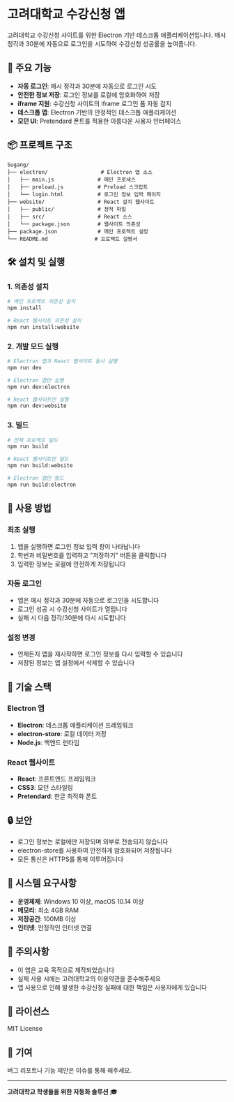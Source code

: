 # 고려대학교 수강신청 앱

고려대학교 수강신청 사이트를 위한 Electron 기반 데스크톱 애플리케이션입니다. 매시 정각과 30분에 자동으로 로그인을 시도하여 수강신청 성공률을 높여줍니다.

## 🚀 주요 기능

- **자동 로그인**: 매시 정각과 30분에 자동으로 로그인 시도
- **안전한 정보 저장**: 로그인 정보를 로컬에 암호화하여 저장
- **iframe 지원**: 수강신청 사이트의 iframe 로그인 폼 자동 감지
- **데스크톱 앱**: Electron 기반의 안정적인 데스크톱 애플리케이션
- **모던 UI**: Pretendard 폰트를 적용한 아름다운 사용자 인터페이스

## 📦 프로젝트 구조

```
Sugang/
├── electron/                 # Electron 앱 소스
│   ├── main.js              # 메인 프로세스
│   ├── preload.js           # Preload 스크립트
│   └── login.html           # 로그인 정보 입력 페이지
├── website/                 # React 설치 웹사이트
│   ├── public/              # 정적 파일
│   ├── src/                 # React 소스
│   └── package.json         # 웹사이트 의존성
├── package.json             # 메인 프로젝트 설정
└── README.md               # 프로젝트 설명서
```

## 🛠️ 설치 및 실행

### 1. 의존성 설치

```bash
# 메인 프로젝트 의존성 설치
npm install

# React 웹사이트 의존성 설치
npm run install:website
```

### 2. 개발 모드 실행

```bash
# Electron 앱과 React 웹사이트 동시 실행
npm run dev

# Electron 앱만 실행
npm run dev:electron

# React 웹사이트만 실행
npm run dev:website
```

### 3. 빌드

```bash
# 전체 프로젝트 빌드
npm run build

# React 웹사이트만 빌드
npm run build:website

# Electron 앱만 빌드
npm run build:electron
```

## 🔧 사용 방법

### 최초 실행

1. 앱을 실행하면 로그인 정보 입력 창이 나타납니다
2. 학번과 비밀번호를 입력하고 "저장하기" 버튼을 클릭합니다
3. 입력한 정보는 로컬에 안전하게 저장됩니다

### 자동 로그인

- 앱은 매시 정각과 30분에 자동으로 로그인을 시도합니다
- 로그인 성공 시 수강신청 사이트가 열립니다
- 실패 시 다음 정각/30분에 다시 시도합니다

### 설정 변경

- 언제든지 앱을 재시작하면 로그인 정보를 다시 입력할 수 있습니다
- 저장된 정보는 앱 설정에서 삭제할 수 있습니다

## 🎨 기술 스택

### Electron 앱
- **Electron**: 데스크톱 애플리케이션 프레임워크
- **electron-store**: 로컬 데이터 저장
- **Node.js**: 백엔드 런타임

### React 웹사이트
- **React**: 프론트엔드 프레임워크
- **CSS3**: 모던 스타일링
- **Pretendard**: 한글 최적화 폰트

## 🔒 보안

- 로그인 정보는 로컬에만 저장되며 외부로 전송되지 않습니다
- electron-store를 사용하여 안전하게 암호화되어 저장됩니다
- 모든 통신은 HTTPS를 통해 이루어집니다

## 📱 시스템 요구사항

- **운영체제**: Windows 10 이상, macOS 10.14 이상
- **메모리**: 최소 4GB RAM
- **저장공간**: 100MB 이상
- **인터넷**: 안정적인 인터넷 연결

## 🚨 주의사항

- 이 앱은 교육 목적으로 제작되었습니다
- 실제 사용 시에는 고려대학교의 이용약관을 준수해주세요
- 앱 사용으로 인해 발생한 수강신청 실패에 대한 책임은 사용자에게 있습니다

## 📄 라이선스

MIT License

## 🤝 기여

버그 리포트나 기능 제안은 이슈를 통해 해주세요.

---

**고려대학교 학생들을 위한 자동화 솔루션** 🎓
